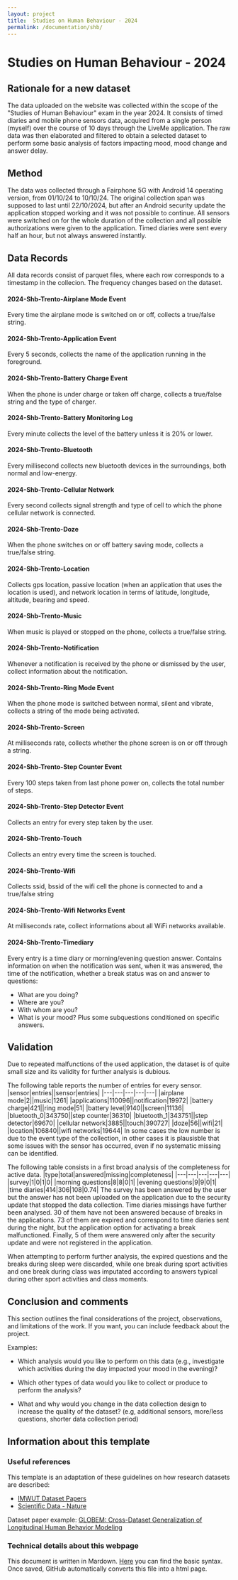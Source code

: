 ```yaml
---
layout: project
title:  Studies on Human Behaviour - 2024
permalink: /documentation/shb/
---
```


# Studies on Human Behaviour - 2024

## Rationale for a new dataset

The data uploaded on the website was collected within the scope of the "Studies of Human Behaviour" exam in the year 2024.
It consists of timed diaries and mobile phone sensors data, acquired from a single person (myself) over the course of 10 days through the LiveMe application.
The raw data was then elaborated and filtered to obtain a selected dataset to perform some basic analysis of factors impacting mood, mood change and answer delay.

## Method

The data was collected through a Fairphone 5G with Android 14 operating version, from 01/10/24 to 10/10/24. The original collection span was supposed to last until 22/10/2024, but after an Android security update the application stopped working and it was not possible to continue.
All sensors were switched on for the whole duration of the collection and all possible authorizations were given to the application.
Timed diaries were sent every half an hour, but not always answered instantly.

## Data Records

All data records consist of parquet files, where each row corresponds to a timestamp in the collecion. The frequency changes based on the dataset. 

#### 2024-Shb-Trento-Airplane Mode Event

Every time the airplane mode is switched on or off, collects a true/false string.

#### 2024-Shb-Trento-Application Event

Every 5 seconds, collects the name of the application running in the foreground.

#### 2024-Shb-Trento-Battery Charge Event

When the phone is under charge or taken off charge, collects a true/false string and the type of charger.

#### 2024-Shb-Trento-Battery Monitoring Log

Every minute collects the level of the battery unless it is 20% or lower.

#### 2024-Shb-Trento-Bluetooth

Every millisecond collects new bluetooth devices in the surroundings, both normal and low-energy.

#### 2024-Shb-Trento-Cellular Network

Every second collects signal strength and type of cell to which the phone cellular network is connected.

#### 2024-Shb-Trento-Doze

When the phone switches on or off battery saving mode, collects a true/false string.

#### 2024-Shb-Trento-Location

Collects gps location, passive location (when an application that uses the location is used), and network location in terms of latitude, longitude, altitude, bearing and speed.

#### 2024-Shb-Trento-Music

When music is played or stopped on the phone, collects a true/false string.

#### 2024-Shb-Trento-Notification

Whenever a notification is received by the phone or dismissed by the user, collect information about the notification.

#### 2024-Shb-Trento-Ring Mode Event

When the phone mode is switched between normal, silent and vibrate, collects a string of the mode being activated.

#### 2024-Shb-Trento-Screen

At milliseconds rate, collects whether the phone screen is on or off through a string.

#### 2024-Shb-Trento-Step Counter Event

Every 100 steps taken from last phone power on, collects the total number of steps.

#### 2024-Shb-Trento-Step Detector Event

Collects an entry for every step taken by the user.

#### 2024-Shb-Trento-Touch

Collects an entry every time the screen is touched.

#### 2024-Shb-Trento-Wifi

Collects ssid, bssid of the wifi cell the phone is connected to and a true/false string

#### 2024-Shb-Trento-Wifi Networks Event

At milliseconds rate, collect informations about all WiFi networks available. 

#### 2024-Shb-Trento-Timediary

Every entry is a time diary or morning/evening question answer. Contains information on when the notification was sent, when it was answered, the time of the notification, whether a break status was on and answer to questions:
- What are you doing?
- Where are you?
- With whom are you?
- What is your mood?
Plus some subquestions conditioned on specific answers.

## Validation

Due to repeated malfunctions of the used application, the dataset is of quite small size and its validity for further analysis is dubious.

The following table reports the number of entries for every sensor.
|sensor|entries||sensor|entries|
|---|---|---|---|---|
|airplane mode|2||music|1261|
|applications|110096||notification|19972|
|battery charge|421||ring mode|51|
|battery level|9140||screen|11136|
|bluetooth_0|343750||step counter|36310|
|bluetooth_1|343751||step detector|69670|
|cellular network|3885||touch|390727|
|doze|56||wifi|21|
|location|106840||wifi networks|19644|
In some cases the low number is due to the event type of the collection, in other cases it is plausisble that some issues with the sensor has occurred, even if no systematic missing can be identified.

The following table consists in a first broad analysis of the completeness for active data.
|type|total|answered|missing|completeness|
|---|---|---|---|---|
|survey|1|0|1|0|
|morning questions|8|8|0|1|
|evening questions|9|9|0|1|
|time diaries|414|306|108|0.74|
The survey has been answered by the user but the answer has not been uploaded on the application due to the security update that stopped the data collection.
Time diaries missings have further been analysed. 30 of them have not been answered because of breaks in the applications. 73 of them are expired and correspond to time diaries sent during the night, but the application option for activating a break malfunctioned. Finally, 5 of them were answered only after the security update and were not registered in the application.

When attempting to perform further analysis, the expired questions and the breaks during sleep were discarded, while one break during sport activities and one break during class was imputated according to answers typical during other sport activities and class moments.

## Conclusion and comments

This section outlines the final considerations of the project, observations, and limitations of the work. If you want, you can include feedback about the project.

Examples:

- Which analysis would you like to perform on this data (e.g., investigate which activities during the day impacted your mood in the evening)?
- Which other types of data would you like to collect or produce to perform the analysis?

- What and why would you change in the data collection design to increase the quality of the dataset? (e.g, additional sensors, more/less questions, shorter data collection period)


## Information about this template

### Useful references

This template is an adaptation of these guidelines on how research datasets are described:

- [IMWUT Dataset Papers](https://dl.acm.org/journal/imwut/dataset-papers-guidelines)
- [Scientific Data - Nature](https://www.nature.com/sdata/publish/for-authors)

Dataset paper example: [GLOBEM: Cross-Dataset Generalization of Longitudinal Human Behavior Modeling](https://dl.acm.org/doi/pdf/10.1145/3569485)

### Technical details about this webpage
This document is written in Mardown. [Here](https://www.markdownguide.org/basic-syntax/) you can find the basic syntax. Once saved, GitHub automatically converts this file into a html page.
